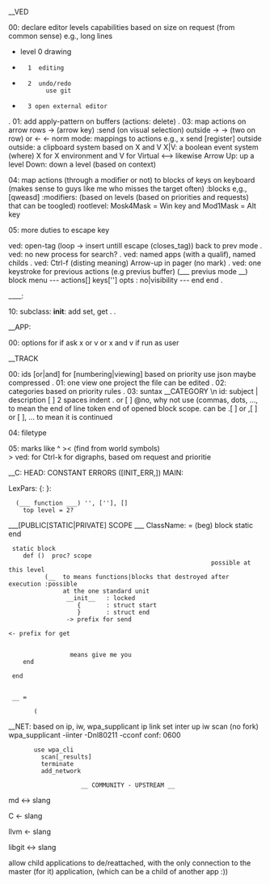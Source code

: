 __VED

00: declare editor levels capabilities based 
  on size
  on request
     (from common sense) e.g., long lines

  - level 0  drawing
  -       1  editing
  -       2  undo/redo
               use git
  -       3 open external editor
.
01: add apply-pattern on buffers (actions: delete) 
.
03: map actions on arrow rows
      -> (arrow key)
         :send (on visual selection) outside
      -> -> (two on row) or <- <-
         norm mode: mappings to actions
           e.g.,
           x send [register] outside
             outside: a clipboard system based on X and V
               X|V: a boolean event system (where)
                 X for X environment
                 and V for Virtual
    <--> likewise
    Arrow Up: up a level 
        Down: down a level (based on context)

04: map actions (through a modifier or not) to blocks of keys on 
       keyboard (makes sense to guys like me who misses the target
                                                            often)
    :blocks e,g., [qweasd]
    :modifiers: (based on levels (based on priorities and requests)
                that can  be toogled)
      rootlevel: Mosk4Mask = Win key and Mod1Mask = Alt key

05: more duties to escape key
 
ved: open-tag  (loop -> insert untill escape (closes_tag)) back to prev mode
.
ved: no new process for search?
.
ved: named apps (with a qualif), named childs
.
ved: Ctrl-f (disting  meaning) Arrow-up in pager
					(no mark)
.
ved: one keystroke for previous actions (e.g previus buffer)
			  (___ previus mode __)
      block
								menu
										---
          actions[]
          keys['']
          opts :    no|visibility
          ---
        end
      end
.

____:

  10:  subclass: __init__: add set, get . .
 
__APP:
      
00:  options for
       if ask x
          or  v
          or x and v
       if run as user
 
__TRACK
 
00: ids [or|and] for [numbering|viewing] based on priority
      use json
        maybe compressed 
.
01:  one view one project
       the file can be edited
.
02:  categories
         based on priority rules
.
03:  suntax
      __CATEGORY
      \n
      id: subject | description
      [ ] 2 spaces indent
      . or [  ]  @no, why not use (commas, dots, ..., to mean
        the end of line token end of opened block scope.
          can be .[ ] or ,[  ] or [ ],
     ... to mean it is continued
  
04: filetype
 
05: marks like ^ ><
      (find from world symbols)     
					 > ved: for Ctrl-k for digraphs, based om request and prioritie


__C:
   HEAD: CONSTANT ERRORS ([INIT_ERR,])
   MAIN:
 
LexPars:
      {:
      }:
					
      (___ function ___) '', [''], []
        top level = 2?
   
   ___[PUBLIC[STATIC|PRIVATE] SCOPE ___
     ClassName: = (beg)
     	  block static
     end
     
     static block
        def ()  proc? scope
															possible at this level
              (__  to means functions|blocks that destroyed after execution :possible
                   at the one standard unit
                    __init__   : locked 
                       {       : struct start
                       }       : struct end
                    -> prefix for send
																			 <- prefix for get
                   
                   
                     means give me you 
        end
        
     end
    
   
     __ =
           
           (

__NET: based on ip, iw, wpa_supplicant
         ip link set inter up
         iw scan
         (no fork) wpa_supplicant -iinter -Dnl80211 -cconf
           conf: 0600

           use wpa_cli
             scan[_results]
             terminate
             add_network

						__ COMMUNITY - UPSTREAM __

md <-> slang

C <- slang

llvm <- slang
 
libgit <-> slang
 
 
 
allow child applications to de/reattached, with the only connection to
 the master (for it) application,
			(which can be a child of another app :))
